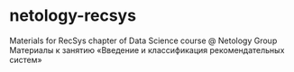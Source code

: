 # netology-recsys
Materials for RecSys chapter of Data Science course @ Netology Group
Материалы к занятию «Введение и классификация рекомендательных систем»
